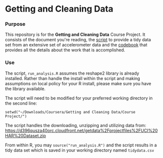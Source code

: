 Getting and Cleaning Data
=========================

### Purpose
This repository is for the **Getting and Cleaning Data** Course Project. It consists of
the document you're reading, the [script](run_analysis.R) to provide a tidy data set
from an extensive set of accelerometer data and the [codebook](CodeBook.md)
that provides all the details about the work that is accomplished.

### Use
The script, ```run_analysis.R``` assumes the reshape2 library is already installed.
Rather than handle the install within the script and making assumptions on local policy
for your R install, please make sure you have the library available.

The script will need to be modified for your preferred working directory in the second
line:

```setwd("~/Downloads/Coursera/Getting and Cleaning Data/Course Project/")```

The script handles the downloading, unzipping and utilizing data from:
https://d396qusza40orc.cloudfront.net/getdata%2Fprojectfiles%2FUCI%20HAR%20Dataset.zip

From within R, you may ```source("run_analysis.R")``` and the script results in a tidy data set
which is saved in your working directory named ```tidydata.csv```
